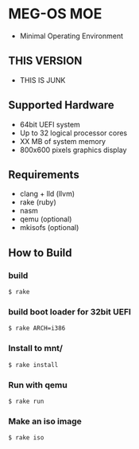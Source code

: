 # MEG-OS MOE

- Minimal Operating Environment

## THIS VERSION

- THIS IS JUNK

## Supported Hardware

- 64bit UEFI system
- Up to 32 logical processor cores
- XX MB of system memory
- 800x600 pixels graphics display

## Requirements

- clang + lld (llvm)
- rake (ruby)
- nasm
- qemu (optional)
- mkisofs (optional)

## How to Build

### build

```
$ rake
```

### build boot loader for 32bit UEFI

```
$ rake ARCH=i386
```

### Install to mnt/

```
$ rake install
```

### Run with qemu

```
$ rake run
```

### Make an iso image

```
$ rake iso
```
